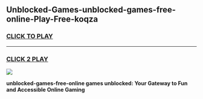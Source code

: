 
## Unblocked-Games-unblocked-games-free-online-Play-Free-koqza
<h3>
<a href="https://premium76.site?title=unblocked-games-free-online&ref=23A">CLICK TO PLAY</a></h3>
<hr>

<h3>
<a href="https://premium76.site?title=unblocked-games-free-online&ref=23A">CLICK 2 PLAY</a>
  
</h3>

<a href="https://premium76.site?title=unblocked-games-free-online&ref=23A"><img src="https://clearcache.store/games.png"></a>


**unblocked-games-free-online games unblocked: Your Gateway to Fun and Accessible Online Gaming**
